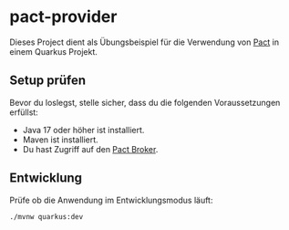 # pact-provider

Dieses Project dient als Übungsbeispiel für die Verwendung von [Pact](https://docs.pact.io/) in einem Quarkus Projekt.

## Setup prüfen

Bevor du loslegst, stelle sicher, dass du die folgenden Voraussetzungen erfüllst:
- Java 17 oder höher ist installiert.
- Maven ist installiert.
- Du hast Zugriff auf den [Pact Broker](https://pact-baseimage-dt-zd-mpsbetrieb.apps.dt.ocp.tc.corp/).

## Entwicklung

Prüfe ob die Anwendung im Entwicklungsmodus läuft:

```shell script
./mvnw quarkus:dev
```
